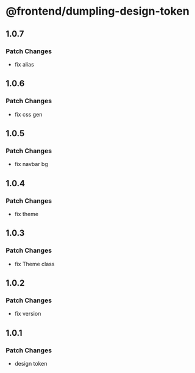 # @frontend/dumpling-design-token

## 1.0.7

### Patch Changes

- fix alias

## 1.0.6

### Patch Changes

- fix css gen

## 1.0.5

### Patch Changes

- fix navbar bg

## 1.0.4

### Patch Changes

- fix theme

## 1.0.3

### Patch Changes

- fix Theme class

## 1.0.2

### Patch Changes

- fix version

## 1.0.1

### Patch Changes

- design token
